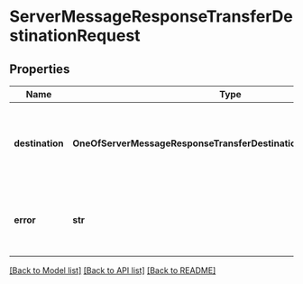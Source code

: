 # ServerMessageResponseTransferDestinationRequest

## Properties
Name | Type | Description | Notes
------------ | ------------- | ------------- | -------------
**destination** | **OneOfServerMessageResponseTransferDestinationRequestDestination** | This is the destination you&#x27;d like the call to be transferred to. | [optional] 
**error** | **str** | This is the error message if the transfer should not be made. | [optional] 

[[Back to Model list]](../README.md#documentation-for-models) [[Back to API list]](../README.md#documentation-for-api-endpoints) [[Back to README]](../README.md)

